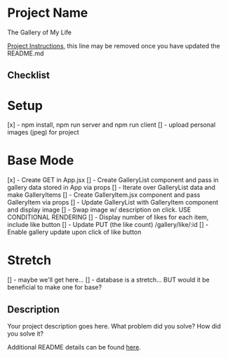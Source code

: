 # Project Name

The Gallery of My Life

[Project Instructions](./INSTRUCTIONS.md), this line may be removed once you have updated the README.md

## Checklist

# Setup
[x] - npm install, npm run server and npm run client
[] - upload personal images (jpeg) for project

# Base Mode
[x] - Create GET in App.jsx 
[] - Create GalleryList component and pass in gallery data stored in App via props
[] - Iterate over GalleryList data and make GalleryItems
[] - Create GalleryItem.jsx component and pass GalleryItem via props
[] - Update GalleryList with GalleryItem component and display image
[] - Swap image w/ description on click. USE CONDITIONAL RENDERING
[] - Display number of likes for each item, include like button
[] - Update PUT (the like count) /gallery/like/:id
[] - Enable gallery update upon click of like button 

# Stretch
[] - maybe we'll get here...
[] - database is a stretch... BUT would it be beneficial to make one for base? 

## Description

Your project description goes here. What problem did you solve? How did you solve it?

Additional README details can be found [here](https://github.com/PrimeAcademy/readme-template/blob/master/README.md).
